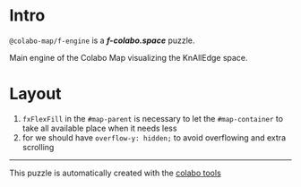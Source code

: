 # Intro

`@colabo-map/f-engine` is a ***f-colabo.space*** puzzle.

Main engine of the Colabo Map visualizing the KnAllEdge space.

# Layout

1. `fxFlexFill` in the `#map-parent` is necessary to let the `#map-container` to take all available place when it needs less
2. for we should have `overflow-y: hidden;` to avoid overflowing and extra scrolling

-----

This puzzle is automatically created with the [colabo tools](https://www.npmjs.com/package/@colabo/cli)